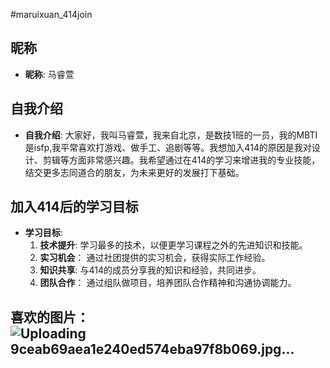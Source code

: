 #maruixuan_414join
## 昵称
- **昵称**: 马睿萱
## 自我介绍
- **自我介绍**: 大家好，我叫马睿萱，我来自北京，是数技1班的一员，我的MBTI是isfp,我平常喜欢打游戏、做手工、追剧等等。我想加入414的原因是我对设计、剪辑等方面非常感兴趣。我希望通过在414的学习来增进我的专业技能，结交更多志同道合的朋友，为未来更好的发展打下基础。
## 加入414后的学习目标
- **学习目标**:
  1. **技术提升**: 学习最多的技术，以便更学习课程之外的先进知识和技能。
  2. **实习机会**： 通过社团提供的实习机会，获得实际工作经验。
  3. **知识共享**: 与414的成员分享我的知识和经验，共同进步。
  4. **团队合作**： 通过组队做项目，培养团队合作精神和沟通协调能力。
## 喜欢的图片：![Uploading 9ceab69aea1e240ed574eba97f8b069.jpg…]()

